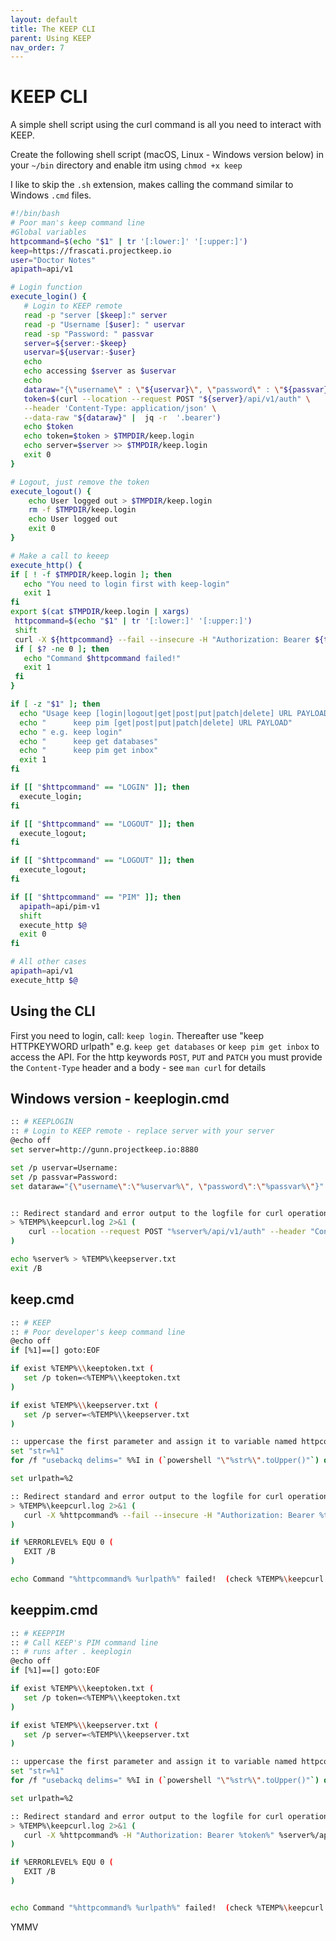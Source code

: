 ```yaml
---
layout: default
title: The KEEP CLI
parent: Using KEEP
nav_order: 7
---
```


# KEEP CLI

A simple shell script using the curl command is all you need to interact with KEEP.

Create the following shell script (macOS, Linux - Windows version below) in your `~/bin` directory and enable itm using `chmod +x keep`

I like to skip the `.sh` extension, makes calling the command similar to Windows `.cmd` files.

```bash
#!/bin/bash
# Poor man's keep command line
#Global variables
httpcommand=$(echo "$1" | tr '[:lower:]' '[:upper:]')
keep=https://frascati.projectkeep.io
user="Doctor Notes"
apipath=api/v1

# Login function
execute_login() {
   # Login to KEEP remote
   read -p "server [$keep]:" server
   read -p "Username [$user]: " uservar
   read -sp "Password: " passvar
   server=${server:-$keep}
   uservar=${uservar:-$user}
   echo
   echo accessing $server as $uservar
   echo
   dataraw="{\"username\" : \"${uservar}\", \"password\" : \"${passvar}\"}"
   token=$(curl --location --request POST "${server}/api/v1/auth" \
   --header 'Content-Type: application/json' \
   --data-raw "${dataraw}" |  jq -r  '.bearer')
   echo $token
   echo token=$token > $TMPDIR/keep.login
   echo server=$server >> $TMPDIR/keep.login
   exit 0
}

# Logout, just remove the token
execute_logout() {
    echo User logged out > $TMPDIR/keep.login
    rm -f $TMPDIR/keep.login
    echo User logged out
    exit 0
}

# Make a call to keeep
execute_http() {
if [ ! -f $TMPDIR/keep.login ]; then
   echo "You need to login first with keep-login"
   exit 1
fi
export $(cat $TMPDIR/keep.login | xargs)
 httpcommand=$(echo "$1" | tr '[:lower:]' '[:upper:]')
 shift
 curl -X ${httpcommand} --fail --insecure -H "Authorization: Bearer ${token}" -H "Content-Type: application/json" ${server}/${apipath}/$@
 if [ $? -ne 0 ]; then
   echo "Command $httpcommand failed!"
   exit 1
 fi
}

if [ -z "$1" ]; then
  echo "Usage keep [login|logout|get|post|put|patch|delete] URL PAYLOAD"
  echo "      keep pim [get|post|put|patch|delete] URL PAYLOAD"
  echo " e.g. keep login"
  echo "      keep get databases"
  echo "      keep pim get inbox"
  exit 1
fi

if [[ "$httpcommand" == "LOGIN" ]]; then
  execute_login;
fi

if [[ "$httpcommand" == "LOGOUT" ]]; then
  execute_logout;
fi

if [[ "$httpcommand" == "LOGOUT" ]]; then
  execute_logout;
fi

if [[ "$httpcommand" == "PIM" ]]; then
  apipath=api/pim-v1
  shift
  execute_http $@
  exit 0
fi

# All other cases
apipath=api/v1
execute_http $@
```

## Using the CLI

First you need to login, call: `keep login`.
Thereafter use "keep HTTPKEYWORD urlpath" e.g. `keep get databases` or `keep pim get inbox` to access the API.
For the http keywords `POST`, `PUT` and `PATCH` you must provide the `Content-Type` header and a body - see `man curl` for details

## Windows version - keeplogin.cmd

```bash
:: # KEEPLOGIN
:: # Login to KEEP remote - replace server with your server
@echo off
set server=http://gunn.projectkeep.io:8880

set /p uservar=Username:
set /p passvar=Password:
set dataraw="{\"username\":\"%uservar%\", \"password\":\"%passvar%\"}"


:: Redirect standard and error output to the logfile for curl operation.
> %TEMP%\keepcurl.log 2>&1 (
    curl --location --request POST "%server%/api/v1/auth" --header "Content-Type: application/json" --data-raw %dataraw% | jq -r ".bearer" > %TEMP%\keeptoken.txt
)

echo %server% > %TEMP%\keepserver.txt
exit /B
```

## keep.cmd

```bash
:: # KEEP
:: # Poor developer's keep command line
@echo off
if [%1]==[] goto:EOF

if exist %TEMP%\\keeptoken.txt (
   set /p token=<%TEMP%\\keeptoken.txt
)

if exist %TEMP%\\keepserver.txt (
   set /p server=<%TEMP%\\keepserver.txt
)

:: uppercase the first parameter and assign it to variable named httpcommand
set "str=%1"
for /f "usebackq delims=" %%I in (`powershell "\"%str%\".toUpper()"`) do set "httpcommand=%%~I"

set urlpath=%2

:: Redirect standard and error output to the logfile for curl operation.
> %TEMP%\keepcurl.log 2>&1 (
   curl -X %httpcommand% --fail --insecure -H "Authorization: Bearer %token%" -H "Content-Type: application/json" %server%/api/v1/%urlpath%
)

if %ERRORLEVEL% EQU 0 (
   EXIT /B
)

echo Command "%httpcommand% %urlpath%" failed!  (check %TEMP%\keepcurl.log for details)
```

## keeppim.cmd

```bash
:: # KEEPPIM
:: # Call KEEP's PIM command line
:: # runs after . keeplogin
@echo off
if [%1]==[] goto:EOF

if exist %TEMP%\\keeptoken.txt (
   set /p token=<%TEMP%\\keeptoken.txt
)

if exist %TEMP%\\keepserver.txt (
   set /p server=<%TEMP%\\keepserver.txt
)

:: uppercase the first parameter and assign it to variable named httpcommand
set "str=%1"
for /f "usebackq delims=" %%I in (`powershell "\"%str%\".toUpper()"`) do set "httpcommand=%%~I"

set urlpath=%2

:: Redirect standard and error output to the logfile for curl operation.
> %TEMP%\keepcurl.log 2>&1 (
   curl -X %httpcommand% -H "Authorization: Bearer %token%" %server%/api/pim-v1/%urlpath%
)

if %ERRORLEVEL% EQU 0 (
   EXIT /B
)


echo Command "%httpcommand% %urlpath%" failed!  (check %TEMP%\keepcurl.log for details)

```

YMMV
